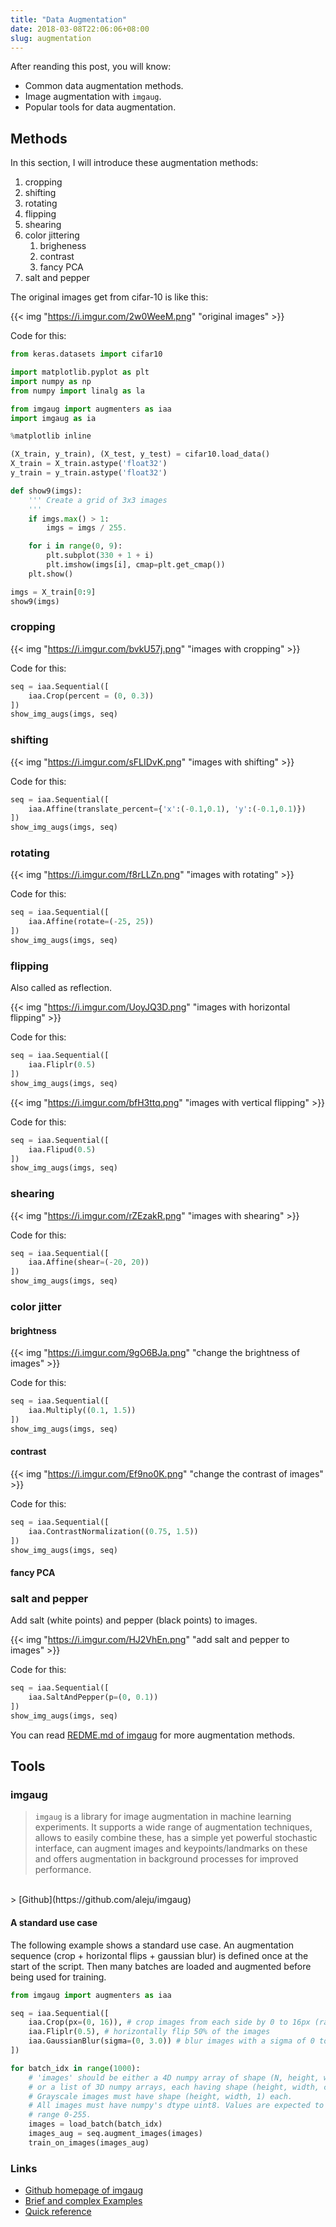 ```yaml
---
title: "Data Augmentation"
date: 2018-03-08T22:06:06+08:00
slug: augmentation
---
```


After reanding this post, you will know:

- Common data augmentation methods.
- Image augmentation with `imgaug`.
- Popular tools for data augmentation.

<!--more-->

## Methods

In this section, I will introduce these augmentation methods:

1. cropping
1. shifting
1. rotating
1. flipping
1. shearing
1. color jittering
    1. brigheness
    1. contrast
    1. fancy PCA
1. salt and pepper

The original images get from cifar-10 is like this:

{{< img "https://i.imgur.com/2w0WeeM.png" "original images" >}}

Code for this:

``` py
from keras.datasets import cifar10

import matplotlib.pyplot as plt
import numpy as np
from numpy import linalg as la

from imgaug import augmenters as iaa
import imgaug as ia

%matplotlib inline

(X_train, y_train), (X_test, y_test) = cifar10.load_data()
X_train = X_train.astype('float32')
y_train = y_train.astype('float32')

def show9(imgs):
    ''' Create a grid of 3x3 images
    '''
    if imgs.max() > 1:
        imgs = imgs / 255.

    for i in range(0, 9):
        plt.subplot(330 + 1 + i)
        plt.imshow(imgs[i], cmap=plt.get_cmap())
    plt.show()

imgs = X_train[0:9]
show9(imgs)
```

### cropping

{{< img "https://i.imgur.com/bvkU57j.png" "images with cropping" >}}

Code for this:

``` py
seq = iaa.Sequential([
    iaa.Crop(percent = (0, 0.3))
])
show_img_augs(imgs, seq)
```

### shifting

{{< img "https://i.imgur.com/sFLIDvK.png" "images with shifting" >}}

Code for this:

``` py
seq = iaa.Sequential([
    iaa.Affine(translate_percent={'x':(-0.1,0.1), 'y':(-0.1,0.1)})
])
show_img_augs(imgs, seq)
```

### rotating

{{< img "https://i.imgur.com/f8rLLZn.png" "images with rotating" >}}

Code for this:

``` py
seq = iaa.Sequential([
    iaa.Affine(rotate=(-25, 25))
])
show_img_augs(imgs, seq)
```

### flipping

Also called as reflection.

{{< img "https://i.imgur.com/UoyJQ3D.png" "images with horizontal flipping" >}}

Code for this:

``` py
seq = iaa.Sequential([
    iaa.Fliplr(0.5)
])
show_img_augs(imgs, seq)
```

{{< img "https://i.imgur.com/bfH3ttq.png" "images with vertical flipping" >}}

Code for this:

``` py
seq = iaa.Sequential([
    iaa.Flipud(0.5)
])
show_img_augs(imgs, seq)
```

### shearing

{{< img "https://i.imgur.com/rZEzakR.png" "images with shearing" >}}

Code for this:

``` py
seq = iaa.Sequential([
    iaa.Affine(shear=(-20, 20))
])
show_img_augs(imgs, seq)
```

### color jitter

#### brightness

{{< img "https://i.imgur.com/9gO6BJa.png" "change the brightness of images" >}}

Code for this:

``` py
seq = iaa.Sequential([
    iaa.Multiply((0.1, 1.5))
])
show_img_augs(imgs, seq)
```

#### contrast

{{< img "https://i.imgur.com/Ef9no0K.png" "change the contrast of images" >}}

Code for this:

``` py
seq = iaa.Sequential([
    iaa.ContrastNormalization((0.75, 1.5))
])
show_img_augs(imgs, seq)
```

#### fancy PCA

### salt and pepper

Add salt (white points) and pepper (black points) to images.

{{< img "https://i.imgur.com/HJ2VhEn.png" "add salt and pepper to images" >}}

Code for this:

``` py
seq = iaa.Sequential([
    iaa.SaltAndPepper(p=(0, 0.1))
])
show_img_augs(imgs, seq)
```


You can read [REDME.md of imgaug](https://github.com/aleju/imgaug) for more augmentation methods.

## Tools

### imgaug

>`imgaug` is a library for image augmentation in machine learning experiments. It supports a wide range of augmentation techniques, allows to easily combine these, has a simple yet powerful stochastic interface, can augment images and keypoints/landmarks on these and offers augmentation in background processes for improved performance.
<br/>
>
[Github](https://github.com/aleju/imgaug)

#### A standard use case

The following example shows a standard use case. An augmentation sequence (crop + horizontal flips + gaussian blur) is defined once at the start of the script. Then many batches are loaded and augmented before being used for training.

``` py
from imgaug import augmenters as iaa

seq = iaa.Sequential([
    iaa.Crop(px=(0, 16)), # crop images from each side by 0 to 16px (randomly chosen)
    iaa.Fliplr(0.5), # horizontally flip 50% of the images
    iaa.GaussianBlur(sigma=(0, 3.0)) # blur images with a sigma of 0 to 3.0
])

for batch_idx in range(1000):
    # 'images' should be either a 4D numpy array of shape (N, height, width, channels)
    # or a list of 3D numpy arrays, each having shape (height, width, channels).
    # Grayscale images must have shape (height, width, 1) each.
    # All images must have numpy's dtype uint8. Values are expected to be in
    # range 0-255.
    images = load_batch(batch_idx)
    images_aug = seq.augment_images(images)
    train_on_images(images_aug)
```

### Links

- [Github homepage of imgaug](https://github.com/aleju/imgaug)
- [Brief and complex Examples](http://imgaug.readthedocs.io/en/latest/source/examples_basics.html)
- [Quick reference](http://imgaug.readthedocs.io/en/latest/source/augmenters.html)

